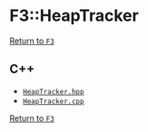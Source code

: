# F3::HeapTracker

[Return to `F3`](/docs/F3.md)

## C++

- [`HeapTracker.hpp`](/c++/include/HeapTracker.hpp)
- [`HeapTracker.cpp`](/c++/source/HeapTracker.cpp)

[Return to `F3`](/docs/F3.md)